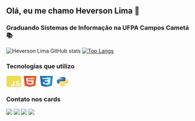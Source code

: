 ## Olá, eu me chamo Heverson Lima 👋

### Graduando Sistemas de Informação na UFPA Campos Cametá 📚
<div style: display="inline_block">
  
  ![Heverson Lima GitHub stats](https://github-readme-stats.vercel.app/api?username=heversonlima&show_icons=true&theme=dracula&locale=pt-br)
 [![Top Langs](https://github-readme-stats.vercel.app/api/top-langs/?username=heversonlima&hide_progress=true&theme=dracula&locale=pt-br)](https://github.com/anuraghazra/github-readme-stats)
  
</div>

### Tecnologias que utilizo 
<div style: display="inline_block">
<img align="center" alt="Rafa-Js" height="30" width="40" src="https://raw.githubusercontent.com/devicons/devicon/master/icons/javascript/javascript-plain.svg">
<img align="center" alt="Rafa-HTML" height="30" width="40" src="https://raw.githubusercontent.com/devicons/devicon/master/icons/html5/html5-original.svg">
 <img align="center" alt="Rafa-CSS" height="30" width="40" src="https://raw.githubusercontent.com/devicons/devicon/master/icons/css3/css3-original.svg">
<img align="center" alt="Rafa-Python" height="30" width="40" src="https://raw.githubusercontent.com/devicons/devicon/master/icons/python/python-original.svg">
</div>

### Contato nos cards 

<div> 
  <a href="https://www.instagram.com/heversowlimaa5/" target="_blank"><img src="https://img.shields.io/badge/-Instagram-%23E4405F?style=for-the-badge&logo=instagram&logoColor=white" target="_blank"></a>
   <a href="https://www.facebook.com/heverson.delima/" target="_blank"><img src="https://img.shields.io/badge/Facebook-1877F2?style=for-the-badge&logo=facebook&logoColor=white" target="_blank"></a>
  <a href = "mailto:heversowlima5@gmail.com"><img src="https://img.shields.io/badge/Gmail-D14836?style=for-the-badge&logo=gmail&logoColor=white"></a>
  <a href="https://www.linkedin.com/in/heverson-lima-528286147/" target="_blank"><img src="https://img.shields.io/badge/-LinkedIn-%230077B5?style=for-the-badge&logo=linkedin&logoColor=white" target="_blank"></a>   
</div>

